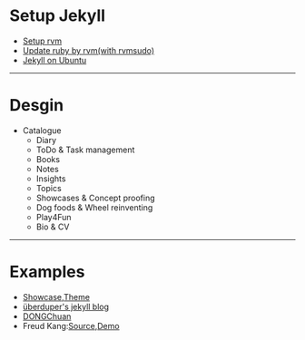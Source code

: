 # Setup Jekyll
* [Setup rvm](https://github.com/rvm/ubuntu_rvm)
* [Update ruby by rvm(with rvmsudo)](https://tecadmin.net/install-ruby-on-rails-on-ubuntu/)
* [Jekyll on Ubuntu](https://jekyllrb.com/docs/installation/ubuntu/)

---

# Desgin

* Catalogue
    * Diary
    * ToDo & Task management
    * Books
    * Notes
    * Insights
    * Topics
    * Showcases & Concept proofing
    * Dog foods & Wheel reinventing
    * Play4Fun
    * Bio & CV

---

# Examples
* [Showcase](https://github.com/jekyll/jekyll/wiki/sites),[Theme](http://jekyllthemes.org/)
* [überduper's jekyll blog](http://danhixon.github.io/)
* [DONGChuan](http://dongchuan.github.io/about)
* Freud Kang:[Source](https://github.com/luoyan35714/LessOrMore),[Demo](https://www.hifreud.com/)